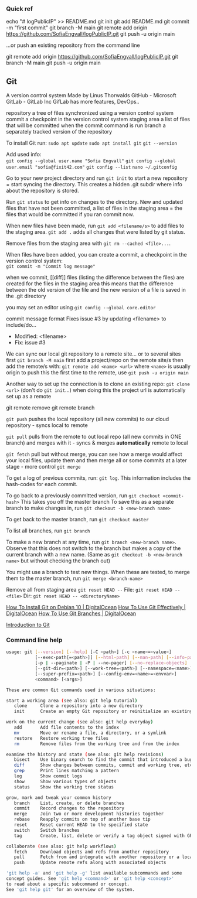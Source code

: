 
### Quick ref

echo "# logPublicIP" >> README.md
git init
git add README.md
git commit -m "first commit"
git branch -M main
git remote add origin https://github.com/SofiaEngvall/logPublicIP.git
git push -u origin main

…or push an existing repository from the command line

git remote add origin https://github.com/SofiaEngvall/logPublicIP.git
git branch -M main
git push -u origin main

## Git

A version control system
Made by Linus Thorwalds
GitHub - Microsoft
GitLab - GitLab Inc
GifLab has more features, DevOps..

repository a tree of files synchronized using a version control system
commit a checkpoint in the version control system
staging area a list of files that will be committed when the commit command is run
branch a separately tracked version of the repository

To install Git run:
`sudo apt update`
`sudo apt install git`
`git --version`

Add used info:  
`git config --global user.name "Sofia Engvall"`
`git config --global user.email "sofia@fixit42.com"`
`git config --list`
`nano ~/.gitconfig`


Go to your new project directory and run `git init` to start a new repository = start syncing the directory. This creates a hidden .git subdir where info about the repository is stored.

Run `git status` to get info on changes to the directory. New and updated files that have not been committed, a list of files in the staging area = the files that would be committed if you ran commit now.

When new files have been made, run `git add <filename/s>` to add files to the staging area. `git add .` adds all changes that were listed by git status.  

Remove files from the staging area with `git rm --cached <file>...`.

When files have been added, you can create a commit, a checkpoint in the version control system:  
`git commit -m "Commit log message"`

when we commit, [[diff]] files (listing the difference between the files) are created for the files in the staging area
this means that the difference between the old version of the file and the new version of a file is saved in the .git directory

you may set an editor using
`git config --global core.editor`

commit message format
Fixes issue #3 by updating \<filename\> to include/do...
- Modified: \<filename\>
- Fix: issue #3

We can sync our local git repository to a remote site... or to several sites
first `git branch -M main`
first add a project/repo on the remote site/s
then add the remote/s with: `git remote add <name> <url>` where `<name>` is usually origin
to push this the first time to the remote, use `git push -u origin main`

Another way to set up the connection is to clone an existing repo: `git clone <url>` (don't do `git init`...)
when doing this the project url is automatically set up as a remote

git remote remove
git remote branch

`git push` pushes the local repository (all new commits) to our cloud repository - syncs local to remote

`git pull` pulls from the remote to out local repo (all new commits in ONE branch) and merges with it - syncs & merges __automatically__ remote to local

`git fetch` pull but without merge, you can see how a merge would affect your local files, update them and then merge all or some commits at a later stage - more control
`git merge`



To get a log of previous commits, run: `git log`. This information includes the hash-codes for each commit.  

To go back to a previously committed version, run `git checkout <commit-hash>`
This takes you off the master branch
To save this as a separate branch to make changes in, run `git checkout -b <new-branch name>`

To get back to the master branch, run `git checkout master`

To list all branches, run `git branch`

To make a new branch at any time, run `git branch <new-branch name>`. Observe that this does not switch to the branch but makes a copy of the current branch with a new name. (Same as `git checkout -b <new-branch name>` but without checking the branch out)

You might use a branch to test new things. When these are tested, to merge them to the master branch, run `git merge <branch-name>`


Remove all from staging area `git reset HEAD --`
File: `git reset HEAD -- <file>`
Dir: `git reset HEAD -- <directoryName>`


[How To Install Git on Debian 10 | DigitalOcean](https://www.digitalocean.com/community/tutorials/how-to-install-git-on-debian-10#setting-up-git)
[How To Use Git Effectively | DigitalOcean](https://www.digitalocean.com/community/tutorials/how-to-use-git-effectively)
[How To Use Git Branches | DigitalOcean](https://www.digitalocean.com/community/tutorials/how-to-use-git-branches)

[Introduction to Git](https://www.notion.so/zarkom/Introduction-to-Git-ac396a0697704709a12b6a0e545db049)

### Command  line help

```sh
usage: git [--version] [--help] [-C <path>] [-c <name>=<value>]
           [--exec-path[=<path>]] [--html-path] [--man-path] [--info-path]
           [-p | --paginate | -P | --no-pager] [--no-replace-objects] [--bare]
           [--git-dir=<path>] [--work-tree=<path>] [--namespace=<name>]
           [--super-prefix=<path>] [--config-env=<name>=<envvar>]
           <command> [<args>]

These are common Git commands used in various situations:

start a working area (see also: git help tutorial)
   clone     Clone a repository into a new directory
   init      Create an empty Git repository or reinitialize an existing one

work on the current change (see also: git help everyday)
   add       Add file contents to the index
   mv        Move or rename a file, a directory, or a symlink
   restore   Restore working tree files
   rm        Remove files from the working tree and from the index

examine the history and state (see also: git help revisions)
   bisect    Use binary search to find the commit that introduced a bug
   diff      Show changes between commits, commit and working tree, etc
   grep      Print lines matching a pattern
   log       Show commit logs
   show      Show various types of objects
   status    Show the working tree status

grow, mark and tweak your common history
   branch    List, create, or delete branches
   commit    Record changes to the repository
   merge     Join two or more development histories together
   rebase    Reapply commits on top of another base tip
   reset     Reset current HEAD to the specified state
   switch    Switch branches
   tag       Create, list, delete or verify a tag object signed with GPG

collaborate (see also: git help workflows)
   fetch     Download objects and refs from another repository
   pull      Fetch from and integrate with another repository or a local branch
   push      Update remote refs along with associated objects

'git help -a' and 'git help -g' list available subcommands and some
concept guides. See 'git help <command>' or 'git help <concept>'
to read about a specific subcommand or concept.
See 'git help git' for an overview of the system.
```